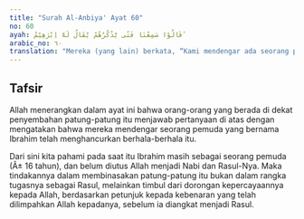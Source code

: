 ```yaml
---
title: "Surah Al-Anbiya' Ayat 60"
no: 60
ayah: قَالُوْا سَمِعْنَا فَتًى يَّذْكُرُهُمْ يُقَالُ لَهٗٓ اِبْرٰهِيْمُ ۗ
arabic_no: ٦٠
translation: "Mereka (yang lain) berkata, “Kami mendengar ada seorang pemuda yang mencela (berhala-berhala ini), namanya Ibrahim.”"
---
```


## Tafsir

Allah menerangkan dalam ayat ini bahwa orang-orang yang berada di dekat penyembahan patung-patung itu menjawab pertanyaan di atas dengan mengatakan bahwa mereka mendengar seorang pemuda yang bernama Ibrahim telah menghancurkan berhala-berhala itu.

Dari sini kita pahami pada saat itu Ibrahim masih sebagai seorang pemuda (Â± 16 tahun), dan belum diutus Allah menjadi Nabi dan Rasul-Nya. Maka tindakannya dalam membinasakan patung-patung itu bukan dalam rangka tugasnya sebagai Rasul, melainkan timbul dari dorongan kepercayaannya kepada Allah, berdasarkan petunjuk kepada kebenaran yang telah dilimpahkan Allah kepadanya, sebelum ia diangkat menjadi Rasul.